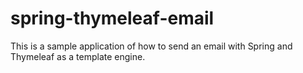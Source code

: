 # spring-thymeleaf-email

This is a sample application of how to send an email with Spring and Thymeleaf as a template engine.
